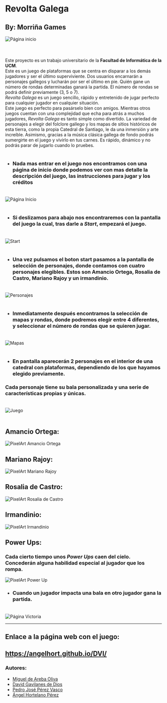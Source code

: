 # Revolta Galega
## By: Morriña Games
<img src="assets/images/logo1.JPG" alt="Página inicio" style="display: block; margin-left: auto; margin-right: auto;"/> <br><br><br>
Este proyecto es un trabajo universitario de la **Facultad de Informática de la UCM**.<br>
Este es un juego de plataformas que se centra en disparar a los demás jugadores y ser el último superviviente. Dos usuarios encarnarán a personajes gallegos y lucharán por ser el último en pie. Quién gane un número de rondas determinadas ganará la partida. El número de rondas se podrá definir previamente (3, 5 o 7).<br>
*Revolta Galega* es un juego sencillo, rápido y entretenido de jugar perfecto para cualquier jugador en cualquier situación.<br>
Este juego es perfecto para pasárselo bien con amigos. Mientras otros juegos cuentan con una complejidad que echa para atrás a muchos jugadores, *Revolta Galega* es tanto simple como divertido. La variedad de personajes a elegir del folclore gallego y los mapas de sitios históricos de esta tierra, como la propia Catedral de Santiago, le da una inmersión y arte increíble. Asimismo, gracias a la música clásica gallega de fondo podrás sumergirte en el juego y vivirlo en tus carnes. Es rápido, dinámico y no podrás parar de jugarlo cuando lo pruebes.<br><br>

* ### Nada mas entrar en el juego nos encontramos con una página de inicio donde podemos ver con mas detalle la descripción del juego, las instrucciones para jugar y los créditos<br><br>
<img src="assets/images/paginaInicio.png" alt="Página Inicio" style="display: block; margin-left: auto; margin-right: auto; width = 50%;"/> <br>

* ### Si deslizamos para abajo nos encontraremos con la pantalla del juego la cual, tras darle a *Start*, empezará el juego.<br><br>
<img src="assets/images/start.JPG" alt="Start" style="display: block; margin-left: auto; margin-right: auto; width = 50%;"/> <br>

* ### Una vez pulsamos el boton start pasamos a la pantalla de selección de personajes, donde contamos con cuatro personajes elegibles. Estos son Amancio Ortega, Rosalia de Castro, Mariano Rajoy y un irmandinio.<br><br>
<img src="assets/images/personajes.JPG" alt="Personajes" style="display: block; margin-left: auto; margin-right: auto; width = 50%;"/> <br>

* ### Inmediatamente después encontramos la selección de mapas y rondas, donde podremos elegir entre 4 diferentes, y seleccionar el número de rondas que se quieren jugar.<br><br>
<img src="assets/images/mapas.JPG" alt="Mapas" style="display: block; margin-left: auto; margin-right: auto; width = 50%;"/> <br>

* ### En pantalla aparecerán 2 personajes en el interior de una catedral con plataformas, dependiendo de los que hayamos elegido previamente. <br>
### Cada personaje tiene su bala personalizada y una serie de características propias y únicas. <br><br>
<img src="assets/images/juego.png" alt="Juego" style="display: block; margin-left: auto; margin-right: auto; width = 50%;"/> <br>

## Amancio Ortega:
<img src="assets/PixelArt/amancioAnimaciones.png" alt="PixelArt Amancio Ortega"/> <br>

## Mariano Rajoy:
<img src="assets/PixelArt/rajoyAnimaciones.png" alt="PixelArt Mariano Rajoy"/> <br>

## Rosalia de Castro:
<img src="assets/PixelArt/rosaliaAnimaciones.png" alt="PixelArt Rosalia de Castro"/> <br>

## Irmandinio:
<img src="assets/PixelArt/irmandinioAnimaciones.png" alt="PixelArt Irmandinio"/> <br>

## Power Ups:
### Cada cierto tiempo unos *Power Ups* caen del cielo. Concederán alguna habilidad especial al jugador que los rompa.
<img src="assets/PixelArt/powerUpAnimacion.png" alt="PixelArt Power Up"/> <br>

* ### Cuando un jugador impacta una bala en otro jugador gana la partida.<br><br>
<img src="assets/images/victoria.JPG" alt="Página Victoria"/> <br>

------------------------------------------------------------------------------------------------------------------------------------------------------------------------- 


## Enlace a la página web con el juego:
## https://angelhort.github.io/DVI/


### Autores:
* <a href="https://github.com/MigueldeAreba">Miguel de Areba Oliva</a>
* <a href="https://github.com/gavilaneees">David Gavilanes de Dios</a>
* <a href="https://github.com/Tarusito">Pedro José Pérez Vasco</a>
* <a href="https://github.com/angelhort">Ángel Hortelano Pérez</a>

